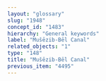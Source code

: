 ```yaml
---
layout: "glossary"
slug: "1948"
concept_id: "1483"
hierarchy: "General keywords"
label: "Mušēzib-Bēl Canal"
related_objects: "1"
type: "148"
title: "Mušēzib-Bēl Canal"
previous_item: "4495"
---
```

